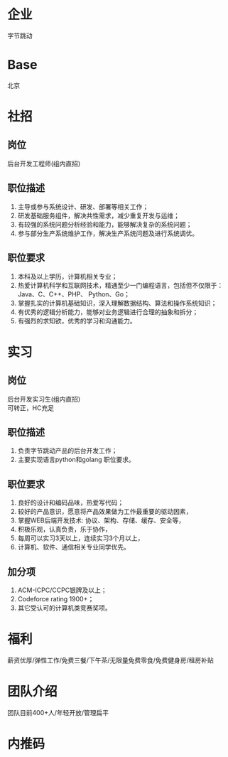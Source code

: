 # 企业
字节跳动
# Base
北京
# 社招
## 岗位
后台开发工程师(组内直招)
## 职位描述
1. 主导或参与系统设计、研发、部署等相关工作；<br>
2. 研发基础服务组件，解决共性需求，减少重复开发与运维；<br>
3. 有较强的系统问题分析经验和能力，能够解决复杂的系统问题；<br>
4. 参与部分生产系统维护工作，解决生产系统问题及进行系统调优。
## 职位要求
1. 本科及以上学历，计算机相关专业；<br>
2. 热爱计算机科学和互联网技术，精通至少一门编程语言，包括但不仅限于：Java、C、C++、PHP、 Python、Go；<br>
3. 掌握扎实的计算机基础知识，深入理解数据结构、算法和操作系统知识；<br>
4. 有优秀的逻辑分析能力，能够对业务逻辑进行合理的抽象和拆分；<br>
5. 有强烈的求知欲，优秀的学习和沟通能力。<br>
# 实习
## 岗位
后台开发实习生(组内直招)<br>
可转正，HC充足
## 职位描述
1. 负责字节跳动产品的后台开发工作；<br>
2. 主要实现语言python和golang 职位要求。
## 职位要求
1. 良好的设计和编码品味，热爱写代码；<br>
2. 较好的产品意识，愿意将产品效果做为工作最重要的驱动因素，<br>
3. 掌握WEB后端开发技术: 协议、架构、存储、缓存、安全等，<br>
4. 积极乐观，认真负责，乐于协作，<br>
5. 每周可以实习3天以上，连续实习3个月以上，<br>
6. 计算机、软件、通信相关专业同学优先。
## 加分项
1. ACM-ICPC/CCPC银牌及以上；<br>
2. Codeforce rating 1900+；
3. 其它受认可的计算机类竞赛奖项。
# 福利
薪资优厚/弹性工作/免费三餐/下午茶/无限量免费零食/免费健身房/租房补贴
# 团队介绍
团队目前400+人/年轻开放/管理扁平
# 内推码
